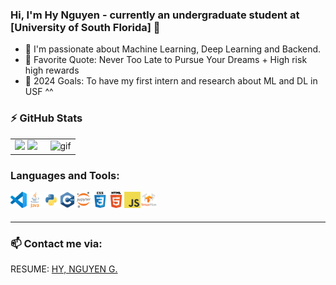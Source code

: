 ### Hi, I'm Hy Nguyen - currently an undergraduate student at [University of South Florida] 🌱 


- 🔭 I'm passionate about Machine Learning, Deep Learning and Backend.
- 🥅 Favorite Quote: Never Too Late to Pursue Your Dreams + High risk high rewards
- 💪 2024 Goals: To have my first intern and research about ML and DL in USF ^^

### :zap: GitHub Stats

<table>
<tr>
  <td width="48%">
    <img src="https://github-readme-stats.vercel.app/api?username=Zeros2112&show_icons=true&hide=contribs,issues&hide_border=true" />
    <img src="https://github-readme-stats.vercel.app/api/top-langs/?username=Zeros2112&layout=compact&show_icons=true&hide_border=true" />
  </td>
  <td width="52%"><img alt="gif" align="right" src="https://github.com/Zeros2112/Zeros2112/assets/136704843/8e49bf35-6d31-4ad6-95aa-7da8b202db89"/></td>
</tr>
<table>


### Languages and Tools:

<img align="left" alt="Visual Studio Code" width="26px" src="https://raw.githubusercontent.com/github/explore/80688e429a7d4ef2fca1e82350fe8e3517d3494d/topics/visual-studio-code/visual-studio-code.png" />
<img align="left" alt="HTML5" width="26px" src="https://raw.githubusercontent.com/github/explore/80688e429a7d4ef2fca1e82350fe8e3517d3494d/topics/java/java.png" />
<img align="left" alt="HTML5" width="26px" src="https://raw.githubusercontent.com/github/explore/80688e429a7d4ef2fca1e82350fe8e3517d3494d/topics/python/python.png" />
<img align="left" alt="React" width="26px" src="https://raw.githubusercontent.com/github/explore/80688e429a7d4ef2fca1e82350fe8e3517d3494d/topics/cpp/cpp.png" />
<img align="left" alt="CSS3" width="26px" src="https://raw.githubusercontent.com/github/explore/80688e429a7d4ef2fca1e82350fe8e3517d3494d/topics/jupyter-notebook/jupyter-notebook.png" />
<img align="left" alt="Sass" width="26px" src="https://raw.githubusercontent.com/github/explore/80688e429a7d4ef2fca1e82350fe8e3517d3494d/topics/css/css.png" />
<img align="left" alt="JavaScript" width="26px" src="https://raw.githubusercontent.com/github/explore/80688e429a7d4ef2fca1e82350fe8e3517d3494d/topics/html/html.png" />
<img align="left" alt="React" width="26px" src="https://raw.githubusercontent.com/github/explore/80688e429a7d4ef2fca1e82350fe8e3517d3494d/topics/javascript/javascript.png" />
<img align="left" alt="React" width="26px" src="https://raw.githubusercontent.com/github/explore/80688e429a7d4ef2fca1e82350fe8e3517d3494d/topics/tensorflow/tensorflow.png" />


<br />
<br />

---

### 📫 Contact me via:

RESUME: [HY, NGUYEN G.](https://docs.google.com/document/d/1Acj87CUoZx2Qgp6btFLG2AZUcHAAMurLpa9U3AtzISA/edit?usp=sharing) 

 
